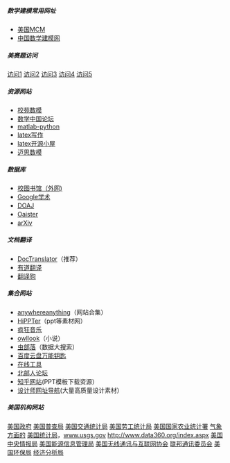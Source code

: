 ##### 数学建模常用网址

- [美国MCM](http://www.comap.com)
- [中国数学建模网](http://www.shumo.com/home/)

##### 美赛题访问

[访问1](http://www.comap.com/undergraduate/contests/mcm)
[访问2](http://www.comap-math.com/mcm/index.html)
[访问3](http://www.mathismore.net/mcm/index.html)
[访问4](http://www.mathportals.com/mcm/index.html)
[访问5](http://www.immchallenge.org/mcm/index.html)

##### 资源网站

- [校苑数模](http://www.mathor.com/)
- [数学中国论坛](http://www.madio.net/forum.php)
- [matlab-python](http://mathesaurus.sourceforge.net/matlab-python-xref.pdf)
- [latex写作](http://www.latextemplates.com/)
- [latex开源小屋](http://www.latexstudio.net/)
- [迈思数模](www.maisums.com)

##### 数据库

- [校图书馆（外网)](http://202.206.17.151:3320)
- [Google学术](https://scholar.google.com/)
- [DOAJ](http://www.doaj.org)　　　
- [Oaister](http://www.oclc.org/oaister)　
- [arXiv](http://cn.arxiv.org)　

##### 文档翻译

- [DocTranslator](https://www.onlinedoctranslator.com/)（推荐）	
- [有道翻译](http://fanyi.youdao.com/)
- [翻译狗](http://www.fanyigou.net/)

##### 集合网站

- [anywhereanything](http://lackar.com/aa/)（网站合集）
- [HiPPTer](http://www.hippter.com/)（ppt等素材网）
- [疯狂音乐](http://music.ifkdy.com/)
- [owllook](https://www.owllook.net/)（小说）
- [虫部落](http://scholar.chongbuluo.com/)（数据大搜索）
- [百度云盘万能钥匙](http://ypsuperkey.meek.com.cn/)
- [在线工具](https://tool.lu/)
- [北邮人论坛](http://bbs.cloud.icybee.cn/default)
- [知乎网站](https://www.zhihu.com/question/19644160)(PPT模板下载资源）
- [设计师网址导航](https://hao.uisdc.com/)(大量高质量设计素材）

##### 美国机构网站
[美国政府](http://www.state.gov/)
[美国普查局](http://www.census.gov/)
[美国交通统计局](http://www.bts.gov/)
[美国劳工统计局](http://stats.bls.gov/)
[美国国家农业统计署](http://www.usda.gov/nass/)
[气象方面的](www.ncdc.noaa.gov)
[美国统计局](http://www.stat-usa.gov/)，www.usgs.gov
http://www.data360.org/index.aspx
[美国中央情报局](http://www.cia.gov/)
[美国能源信息管理局](www.eia.doe.gov)
[美国无线通讯与互联网协会](www.eia.doe.gov)
[联邦通讯委员会](http://fcc.gov/)
[美国环保局](http://www.epa.gov/)
[经济分析局](www.bea.gov)
